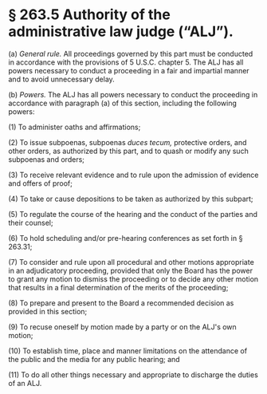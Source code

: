 # § 263.5   Authority of the administrative law judge (“ALJ”).

(a) *General rule.* All proceedings governed by this part must be conducted in accordance with the provisions of 5 U.S.C. chapter 5. The ALJ has all powers necessary to conduct a proceeding in a fair and impartial manner and to avoid unnecessary delay.


(b) *Powers.* The ALJ has all powers necessary to conduct the proceeding in accordance with paragraph (a) of this section, including the following powers:


(1) To administer oaths and affirmations;


(2) To issue subpoenas, subpoenas *duces tecum,* protective orders, and other orders, as authorized by this part, and to quash or modify any such subpoenas and orders;


(3) To receive relevant evidence and to rule upon the admission of evidence and offers of proof;


(4) To take or cause depositions to be taken as authorized by this subpart;


(5) To regulate the course of the hearing and the conduct of the parties and their counsel;


(6) To hold scheduling and/or pre-hearing conferences as set forth in § 263.31;


(7) To consider and rule upon all procedural and other motions appropriate in an adjudicatory proceeding, provided that only the Board has the power to grant any motion to dismiss the proceeding or to decide any other motion that results in a final determination of the merits of the proceeding;


(8) To prepare and present to the Board a recommended decision as provided in this section;


(9) To recuse oneself by motion made by a party or on the ALJ's own motion;


(10) To establish time, place and manner limitations on the attendance of the public and the media for any public hearing; and


(11) To do all other things necessary and appropriate to discharge the duties of an ALJ.






